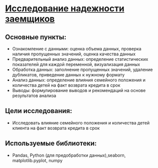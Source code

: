 # [Исследование надежности заемщиков](https://github.com/Kibmor/Ramil_Yarullin_data_analyst/blob/main/02.%20%D0%9F%D1%80%D0%B5%D0%B4%D0%BE%D0%B1%D1%80%D0%B0%D0%B1%D0%BE%D1%82%D0%BA%D0%B0%20%D0%B4%D0%B0%D0%BD%D0%BD%D1%8B%D1%85/02_Predobrabotka_dannyh.ipynb)
## Основные пункты:
- Ознакомление с данными: оценка объема данных, проверка наличия пропущенных значений, оценка качества данных
- Предварительный анализ данных: определение статистических показателей для каждой переменной, визуализация данных
- Обработка данных: заполнение пропущенных значений, удаление дубликатов, приведение данных к нужному формату
- Анализ данных: определение влияния семейного положения и количества детей на факт возврата кредита в срок
- Выводы: формулирование выводов и рекомендаций на основе результатов анализа

## Цели исследования:
- Исследовать влияние семейного положения и количества детей клиента на факт возврата кредита в срок

## Используемые библиотеки:
- Pandas, Python (для предобработки данных),seaborn, matplotlib.pyplot, numpy
